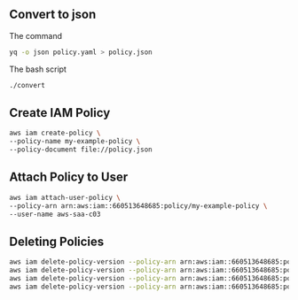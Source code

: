 ## Convert to json

The command
```sh
yq -o json policy.yaml > policy.json
```

The bash script
```sh
./convert
```

## Create IAM Policy

```sh
aws iam create-policy \
--policy-name my-example-policy \
--policy-document file://policy.json
```

## Attach Policy to User

```sh
aws iam attach-user-policy \
--policy-arn arn:aws:iam::660513648685:policy/my-example-policy \
--user-name aws-saa-c03
```

## Deleting Policies

```sh
aws iam delete-policy-version --policy-arn arn:aws:iam::660513648685:policy/my-example-policy --version-id v1
aws iam delete-policy-version --policy-arn arn:aws:iam::660513648685:policy/my-example-policy --version-id v2
aws iam delete-policy-version --policy-arn arn:aws:iam::660513648685:policy/my-example-policy --version-id v3
aws iam delete-policy-version --policy-arn arn:aws:iam::660513648685:policy/my-example-policy --version-id v4
```